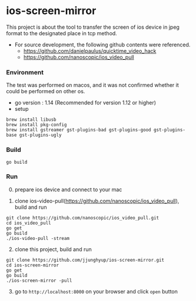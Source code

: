 # ios-screen-mirror
This project is about the tool to transfer the screen of ios device in jpeg format to the designated place in tcp method.

 - For source development, the following github contents were referenced.
   - https://github.com/danielpaulus/quicktime_video_hack
   - https://github.com/nanoscopic/ios_video_pull
   
### Environment
The test was performed on macos, and it was not confirmed whether it could be performed on other os.
 - go version : 1.14 (Recommended for version 1.12 or higher)
 - setup
 ```
 brew install libusb
 brew install pkg-config
 brew install gstreamer gst-plugins-bad gst-plugins-good gst-plugins-base gst-plugins-ugly
 ```

### Build
```
go build
```

### Run
0. prepare ios device and connect to your mac

1. clone ios-video-pull(https://github.com/nanoscopic/ios_video_pull), build and run
```
git clone https://github.com/nanoscopic/ios_video_pull.git
cd ios_video_pull
go get
go build
./ios-video-pull -stream
```

2. clone this project, build and run
```
git clone https://github.com/jjunghyup/ios-screen-mirror.git
cd ios-screen-mirror
go get
go build
./ios-screen-mirror -pull
```

3. go to `http://localhost:8000` on your browser and click `open` button
